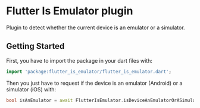 # Flutter Is Emulator plugin

Plugin to detect whether the current device is an emulator or a simulator.

## Getting Started

First, you have to import the package in your dart files with:
```dart
import 'package:flutter_is_emulator/flutter_is_emulator.dart';
```

Then you just have to request if the device is an emulator (Android) or a simulator (iOS) with:
```dart
bool isAnEmulator = await FlutterIsEmulator.isDeviceAnEmulatorOrASimulator;
```